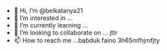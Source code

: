 - 👋 Hi, I’m @belkatanya21
- 👀 I’m interested in ...
- 🌱 I’m currently learning ...
- 💞️ I’m looking to collaborate on ... jttr
- 📫 How to reach me ...babduk faino
 3h65mfhjmfjty
<!--- h356
belkatanya21/belkatanya21 is a ✨ special ✨ repository because its `README.md` (this file) appears on your GitHub profile.
You can click the Preview link to take a look at your changes.
--->
